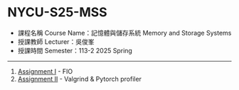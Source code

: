 # NYCU-S25-MSS

- 課程名稱 Course Name：記憶體與儲存系統 Memory and Storage Systems
- 授課教師 Lecturer：吳俊峯
- 授課時間 Semester：113-2 2025 Spring

---

1. [Assignment I](https://github.com/Karrs725/NYCUS25-MSS/tree/master/HW1) - FIO
2. [Assignment II](https://github.com/Karrs725/NYCUS25-MSS/tree/master/HW2) - Valgrind & Pytorch profiler

